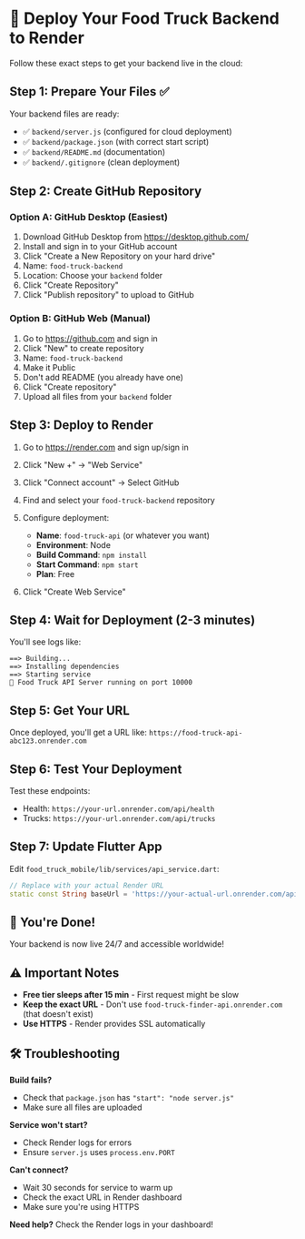 # 🚀 Deploy Your Food Truck Backend to Render

Follow these exact steps to get your backend live in the cloud:

## Step 1: Prepare Your Files ✅

Your backend files are ready:
- ✅ `backend/server.js` (configured for cloud deployment)
- ✅ `backend/package.json` (with correct start script)
- ✅ `backend/README.md` (documentation)
- ✅ `backend/.gitignore` (clean deployment)

## Step 2: Create GitHub Repository

### Option A: GitHub Desktop (Easiest)
1. Download GitHub Desktop from https://desktop.github.com/
2. Install and sign in to your GitHub account
3. Click "Create a New Repository on your hard drive"
4. Name: `food-truck-backend`
5. Location: Choose your `backend` folder
6. Click "Create Repository"
7. Click "Publish repository" to upload to GitHub

### Option B: GitHub Web (Manual)
1. Go to https://github.com and sign in
2. Click "New" to create repository
3. Name: `food-truck-backend`
4. Make it Public
5. Don't add README (you already have one)
6. Click "Create repository"
7. Upload all files from your `backend` folder

## Step 3: Deploy to Render

1. Go to https://render.com and sign up/sign in
2. Click "New +" → "Web Service"
3. Click "Connect account" → Select GitHub
4. Find and select your `food-truck-backend` repository
5. Configure deployment:
   - **Name**: `food-truck-api` (or whatever you want)
   - **Environment**: Node
   - **Build Command**: `npm install`
   - **Start Command**: `npm start`
   - **Plan**: Free

6. Click "Create Web Service"

## Step 4: Wait for Deployment (2-3 minutes)

You'll see logs like:
```
==> Building...
==> Installing dependencies
==> Starting service
🚚 Food Truck API Server running on port 10000
```

## Step 5: Get Your URL

Once deployed, you'll get a URL like:
`https://food-truck-api-abc123.onrender.com`

## Step 6: Test Your Deployment

Test these endpoints:
- Health: `https://your-url.onrender.com/api/health`
- Trucks: `https://your-url.onrender.com/api/trucks`

## Step 7: Update Flutter App

Edit `food_truck_mobile/lib/services/api_service.dart`:

```dart
// Replace with your actual Render URL
static const String baseUrl = 'https://your-actual-url.onrender.com/api';
```

## 🎉 You're Done!

Your backend is now live 24/7 and accessible worldwide!

## ⚠️ Important Notes

- **Free tier sleeps after 15 min** - First request might be slow
- **Keep the exact URL** - Don't use `food-truck-finder-api.onrender.com` (that doesn't exist)
- **Use HTTPS** - Render provides SSL automatically

## 🛠️ Troubleshooting

**Build fails?**
- Check that `package.json` has `"start": "node server.js"`
- Make sure all files are uploaded

**Service won't start?**
- Check Render logs for errors
- Ensure `server.js` uses `process.env.PORT`

**Can't connect?**
- Wait 30 seconds for service to warm up
- Check the exact URL in Render dashboard
- Make sure you're using HTTPS

**Need help?** Check the Render logs in your dashboard! 